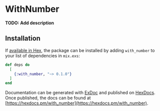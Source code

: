 # WithNumber

**TODO: Add description**

## Installation

If [available in Hex](https://hex.pm/docs/publish), the package can be installed
by adding `with_number` to your list of dependencies in `mix.exs`:

```elixir
def deps do
  [
    {:with_number, "~> 0.1.0"}
  ]
end
```

Documentation can be generated with [ExDoc](https://github.com/elixir-lang/ex_doc)
and published on [HexDocs](https://hexdocs.pm). Once published, the docs can
be found at [https://hexdocs.pm/with_number](https://hexdocs.pm/with_number).

